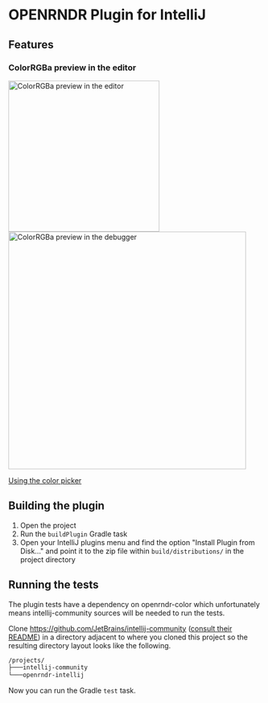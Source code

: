 # OPENRNDR Plugin for IntelliJ

## Features

### ColorRGBa preview in the editor

<img width="300" alt="ColorRGBa preview in the editor" src="https://user-images.githubusercontent.com/6316604/181222738-796779d7-ab92-4e2c-b7f3-ec0d33638c5a.png">
<img width="472" alt="ColorRGBa preview in the debugger" src="https://user-images.githubusercontent.com/6316604/181223088-30a40665-2f53-4068-b803-5f388be83232.png">

[Using the color picker](https://user-images.githubusercontent.com/6316604/181222549-e1ab3f4b-28dc-4366-bf6b-6b7f2aa0fe28.webm)

## Building the plugin

1. Open the project
2. Run the `buildPlugin` Gradle task
3. Open your IntelliJ plugins menu and find the option "Install Plugin from Disk..." and point it to the zip file
   within `build/distributions/` in the project directory

## Running the tests

The plugin tests have a dependency on openrndr-color which unfortunately means intellij-community sources will be needed
to run the tests.

Clone https://github.com/JetBrains/intellij-community ([consult their README](https://github.com/JetBrains/intellij-community#getting-intellij-idea-community-edition-source-code=))
in a directory adjacent to where you cloned this project so the resulting directory layout looks like the following.

```cmd
/projects/
├───intellij-community
└───openrndr-intellij
```

Now you can run the Gradle `test` task.

